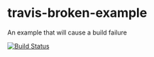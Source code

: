 # travis-broken-example

An example that will cause a build failure

[![Build Status](https://travis-ci.org/MetalTwoThree/travis-broken-example.svg?branch=master)](https://travis-ci.org/MetalTwoThree/travis-broken-example)
